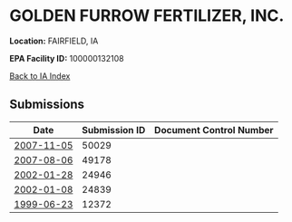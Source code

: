 # GOLDEN FURROW FERTILIZER, INC.

**Location:** FAIRFIELD, IA

**EPA Facility ID:** 100000132108

[Back to IA Index](../../index.md)

## Submissions

| Date | Submission ID | Document Control Number |
|------|--------------|-------------------------|
| [2007-11-05](submissions/50029.md) | 50029 |  |
| [2007-08-06](submissions/49178.md) | 49178 |  |
| [2002-01-28](submissions/24946.md) | 24946 |  |
| [2002-01-08](submissions/24839.md) | 24839 |  |
| [1999-06-23](submissions/12372.md) | 12372 |  |
